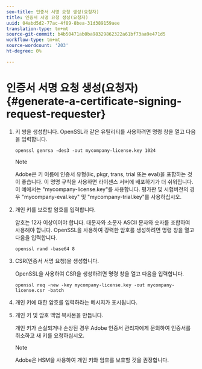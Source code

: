 ```yaml
---
seo-title: 인증서 서명 요청 생성(요청자)
title: 인증서 서명 요청 생성(요청자)
uuid: 04abd5d2-77ac-4f89-8bea-31d389159aee
translation-type: tm+mt
source-git-commit: b4b50471ab0ba98329862322a61bf73aa9e471d5
workflow-type: tm+mt
source-wordcount: '203'
ht-degree: 0%

---
```



# 인증서 서명 요청 생성(요청자) {#generate-a-certificate-signing-request-requester}

1. 키 쌍을 생성합니다. OpenSSL과 같은 유틸리티를 사용하려면 명령 창을 열고 다음을 입력합니다.

   ```
   openssl genrsa -des3 -out mycompany-license.key 1024
   ```

   >[!NOTE]
   >
   >Adobe은 키 이름에 인증서 유형(lic, pkgr, trans, trial 또는 eval)을 포함하는 것이 좋습니다. 이 명명 규칙을 사용하면 라이센스 서버에 배포하기가 더 쉬워집니다. 이 예에서는 &quot;mycompany-license.key&quot;를 사용합니다. 평가판 및 시험버전의 경우 &quot;mycompany-eval.key&quot; 및 &quot;mycompany-trial.key&quot;를 사용하십시오.

1. 개인 키를 보호할 암호를 입력합니다.

   암호는 12자 이상이어야 합니다. 대문자와 소문자 ASCII 문자와 숫자를 조합하여 사용해야 합니다. OpenSSL을 사용하여 강력한 암호를 생성하려면 명령 창을 열고 다음을 입력합니다.

   ```
   openssl rand -base64 8
   ```

1. CSR(인증서 서명 요청)을 생성합니다.

   OpenSSL을 사용하여 CSR을 생성하려면 명령 창을 열고 다음을 입력합니다.

   ```
   openssl req -new -key mycompany-license.key -out mycompany-license.csr -batch 
   ```

1. 개인 키에 대한 암호를 입력하라는 메시지가 표시됩니다.
1. 개인 키 및 암호 백업 복사본을 만듭니다.

   개인 키가 손실되거나 손상된 경우 Adobe 인증서 관리자에게 문의하여 인증서를 취소하고 새 키를 요청하십시오.

   >[!NOTE]
   >
   >Adobe은 HSM을 사용하여 개인 키와 암호를 보호할 것을 권장합니다.

